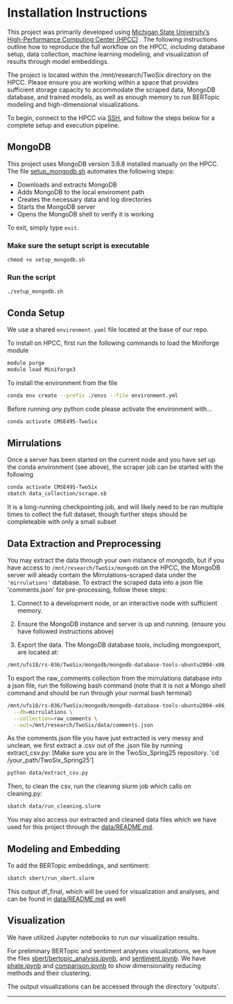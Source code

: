 
# Installation Instructions

This project was primarily developed using [Michigan State University’s High-Performance Computing Center (HPCC)](https://icer.msu.edu/) . The following instructions outline how to reproduce the full workflow on the HPCC, including database setup, data collection, machine learning modeling, and visualization of results through model embeddings.

The project is located within the /mnt/research/TwoSix directory on the HPCC. Please ensure you are working within a space that provides sufficient storage capacity to accommodate the scraped data, MongoDB database, and trained models, as well as enough memory to run BERTopic modeling and high-dimensional visualizations.

To begin, connect to the HPCC via [SSH](https://docs.icer.msu.edu/Connect_to_HPCC_System/), and follow the steps below for a complete setup and execution pipeline.

## MongoDB 

This project uses MongoDB version 3.6.8 installed manually on the HPCC. The file [setup_mongodb.sh](https://github.com/wangzey5/TwoSix_Spring25/blob/main/setup_mongodb.sh) automates the following steps:

- Downloads and extracts MongoDB
- Adds MongoDB to the local enviroment path
- Creates the necessary data and log directories
- Starts the MongoDB server
- Opens the MongoDB shell to verify it is working

To exit, simply type ```exit```. 

### Make sure the setupt script is executable
```
chmod +x setup_mongodb.sh
```
### Run the script 
```
./setup_mongodb.sh
```

## Conda Setup

We use a shared `environment.yaml` file located at the base of our repo.

To install on HPCC, first run the following commands to load the Miniforge module

```bash
module purge
module load Miniforge3
```

To install the environment from the file
```bash
conda env create --prefix ./envs --file environment.yml
```

Before running *any* python code please activate the environment with...
```bash
conda activate CMSE495-TwoSix
```

## Mirrulations

Once a server has been started on the current node and you have set up the conda environment (see above), the scraper job can be started with the following

```bash
conda activate CMSE495-TwoSix
sbatch data_collection/scrape.sb
```

It is a long-running checkpointing job, and will likely need to be ran multiple times to collect the full dataset, though further steps should be completeable with only a small subset

## Data Extraction and Preprocessing

You may extract the data through your own instance of mongodb, but if you have access to ```/mnt/research/TwoSix/mongodb``` on the HPCC, the MongoDB server will aleady contain the Mirrulations-scraped data under the ```'mirrulations'``` database. To extract the scraped data into a json file 'comments.json' for pre-processing, follow these steps:

1. Connect to a development node, or an interactive node with sufficient memory.

2. Ensure the MongoDB instance and server is up and running. (ensure you have followed instructions above)

3. Export the data.
The MongoDB database tools, including mongoexport, are located at: 
```bash
/mnt/ufs18/rs-036/TwoSix/mongodb/mongodb-database-tools-ubuntu2004-x86_64-100.2.1/bin/mongoexport
```

To export the raw_comments collection from the mirrulations database into a json file, run the following bash command (note that it is not a Mongo shell command and should be run through your normal bash terminal)

```bash
/mnt/ufs18/rs-036/TwoSix/mongodb/mongodb-database-tools-ubuntu2004-x86_64-100.2.1/bin/mongoexport \
  --db=mirrulations \
  --collection=raw_comments \
  --out=/mnt/research/TwoSix/data/comments.json
```

As the comments.json file you have just extracted is very messy and unclean, we first extract a .csv out of the .json file by running extract_csv.py: 
[Make sure you are in the TwoSix_Spring25 repository. 'cd /your_path/TwoSix_Spring25']

```bash
python data/extract_csv.py
```
Then, to clean the csv, run the cleaning slurm job which calls on cleaning.py:

```bash
sbatch data/run_cleaning.slurm
```

You may also access our extracted and cleaned data files which we have used for this project through the [data/README.md](data/README.md).

## Modeling and Embedding

To add the BERTopic embeddings, and sentiment:

```bash
sbatch sbert/run_sbert.slurm
```
This output df_final, which will be used for visualization and analyses, and can be found in [data/README.md](data/README.md) as well

## Visualization

We have utilized Jupyter notebooks to run our visualization results.

For preliminary BERTopic and sentiment analyses visualizations, we have the files [sbert/bertopic_analysis.ipynb](bertopic_analysis.ipynb), and [sentiment.ipynb](sbert/sentiment.ipynb). 
We have [phate.ipynb](visualizations/phate.ipynb) and [comparison.ipynb](visualizations/comparison.ipynb) to show dimensionality reducing methods and their clustering.

The output visualizations can be accessed through the directory 'outputs'.

---